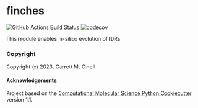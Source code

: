 finches
==============================
[//]: # (Badges)
[![GitHub Actions Build Status](https://github.com/REPLACE_WITH_OWNER_ACCOUNT/finches/workflows/CI/badge.svg)](https://github.com/REPLACE_WITH_OWNER_ACCOUNT/finches/actions?query=workflow%3ACI)
[![codecov](https://codecov.io/gh/REPLACE_WITH_OWNER_ACCOUNT/finches/branch/main/graph/badge.svg)](https://codecov.io/gh/REPLACE_WITH_OWNER_ACCOUNT/finches/branch/main)


This module enables in-silico evolution of IDRs

### Copyright

Copyright (c) 2023, Garrett M. Ginell


#### Acknowledgements
 
Project based on the 
[Computational Molecular Science Python Cookiecutter](https://github.com/molssi/cookiecutter-cms) version 1.1.
